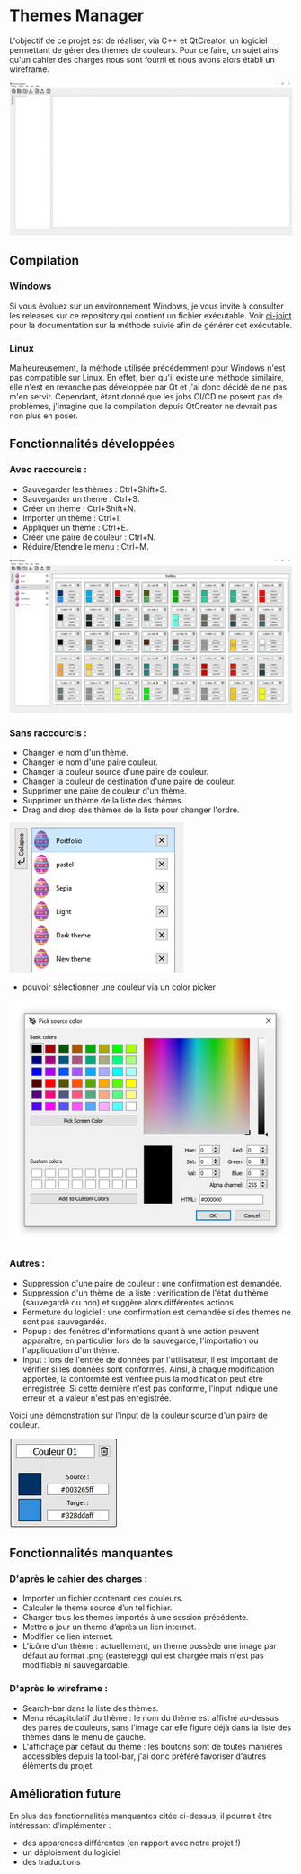 # Themes Manager

L'objectif de ce projet est de réaliser, via C++ et QtCreator, un logiciel permettant de gérer des thèmes de couleurs. Pour ce faire, un sujet ainsi qu'un cahier des charges nous sont fourni et nous avons alors établi un wireframe.

![alt text](resource/report/gifs/global-look.gif)

## Compilation

### Windows

Si vous évoluez sur un environnement Windows, je vous invite à consulter les releases sur ce repository qui contient un fichier exécutable.
Voir [ci-joint](https://doc.qt.io/qt-5/windows-deployment.html) pour la documentation sur la méthode suivie afin de générer cet exécutable.

### Linux

Malheureusement, la méthode utilisée précédemment pour Windows n'est pas compatible sur Linux. En effet, bien qu'il existe une méthode similaire, elle n'est en revanche pas développée par Qt et j'ai donc décidé de ne pas m'en servir. Cependant, étant donné que les jobs CI/CD ne posent pas de problèmes, j'imagine que la compilation depuis QtCreator ne devrait pas non plus en poser.

## Fonctionnalités développées

### Avec raccourcis :
- Sauvegarder les thèmes : Ctrl+Shift+S.
- Sauvegarder un thème : Ctrl+S.
- Créer un thème : Ctrl+Shift+N.
- Importer un thème : Ctrl+I.
- Appliquer un thème : Ctrl+E.
- Créer une paire de couleur : Ctrl+N.
- Réduire/Etendre le menu : Ctrl+M.

![alt text](resource/report/gifs/menu-toggle.gif)

### Sans raccourcis :
- Changer le nom d'un thème.
- Changer le nom d'une paire couleur.
- Changer la couleur source d'une paire de couleur.
- Changer la couleur de destination d'une paire de couleur.
- Supprimer une paire de couleur d'un thème.
- Supprimer un thème de la liste des thèmes.
- Drag and drop des thèmes de la liste pour changer l'ordre.

![alt text](resource/report/gifs/drag-drop.gif)

- pouvoir sélectionner une couleur via un color picker

![alt text](resource/report/images/color-picker.png)

### Autres :
- Suppression d'une paire de couleur : une confirmation est demandée.
- Suppression d'un thème de la liste : vérification de l'état du thème (sauvegardé ou non) et suggère alors différentes actions.
- Fermeture du logiciel : une confirmation est demandée si des thèmes ne sont pas sauvegardés.
- Popup : des fenêtres d'informations quant à une action peuvent apparaître, en particulier lors de la sauvegarde, l'importation ou l'appliquation d'un thème.
- Input : lors de l'entrée de données par l'utilisateur, il est important de vérifier si les données sont conformes. Ainsi, à chaque modification apportée, la conformité est vérifiée puis la modification peut être enregistrée. Si cette dernière n'est pas conforme, l'input indique une erreur et la valeur n'est pas enregistrée.

Voici une démonstration sur l'input de la couleur source d'un paire de couleur.

![alt text](resource/report/gifs/input-data.gif)

## Fonctionnalités manquantes

### D'après le cahier des charges :
- Importer un fichier contenant des couleurs.
- Calculer le theme source d’un tel fichier.
- Charger tous les themes importés à une session précédente.
- Mettre a jour un thème d’après un lien internet.
- Modifier ce lien internet.
- L'icône d'un thème : actuellement, un thème possède une image par défaut au format .png (easteregg) qui est chargée mais n'est pas modifiable ni sauvegardable.

### D'après le wireframe :
- Search-bar dans la liste des thèmes.
- Menu récapitulatif du thème : le nom du thème est affiché au-dessus des paires de couleurs, sans l'image car elle figure déjà dans la liste des thèmes dans le menu de gauche.
- L'affichage par défaut du thème : les boutons sont de toutes manières accessibles depuis la tool-bar, j'ai donc préféré favoriser d'autres éléments du projet.

## Amélioration future
En plus des fonctionnalités manquantes citée ci-dessus, il pourrait être intéressant d'implémenter :
- des apparences différentes (en rapport avec notre projet !)
- un déploiement du logiciel
- des traductions
